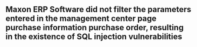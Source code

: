 ## Maxon ERP Software did not filter the parameters entered in the management center page purchase information purchase order, resulting in the existence of SQL injection vulnerabilities

